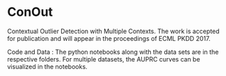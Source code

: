 # ConOut
Contextual Outlier Detection with Multiple Contexts. The work is accepted for publication and will appear in the proceedings of ECML PKDD 2017. 

Code and Data : The python notebooks along with the data sets are in the respective folders. For multiple datasets, the AUPRC curves can be visualized in the notebooks.
